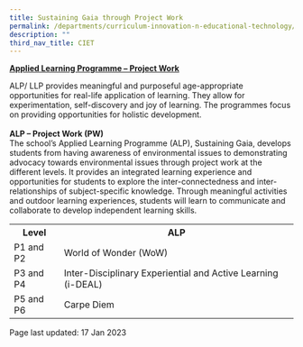 ```yaml
---
title: Sustaining Gaia through Project Work
permalink: /departments/curriculum-innovation-n-educational-technology/sustaining-gaia-through-project-work/
description: ""
third_nav_title: CIET
---
```

<p><strong><u>Applied Learning Programme &ndash; Project Work<br /></u></strong>
<p>ALP/ LLP provides meaningful and purposeful age-appropriate opportunities for real-life application of learning. They allow for experimentation, self-discovery and joy of learning. The programmes focus on providing opportunities for holistic development.<br/><br/>
<strong>ALP – Project Work (PW)</strong><br/>
The school’s Applied Learning Programme (ALP), Sustaining Gaia, develops students from having awareness of environmental issues to demonstrating advocacy towards environmental issues through project work at the different levels. It provides an integrated learning experience and opportunities for students to explore the inter-connectedness and inter-relationships of subject-specific knowledge. Through meaningful activities and outdoor learning experiences, students will learn to communicate and collaborate to develop independent learning skills.
</p>
<table>
<tbody>
<tr>
<th>Level</th>
<th>ALP</th>
</tr>
<tr>
<td>P1 and P2</td>
<td>World of Wonder (WoW)</td>
</tr>
<tr>
<td>P3 and P4</td>
<td>Inter-Disciplinary Experiential and Active Learning (i-DEAL)</td>
</tr>
<tr>
<td>P5 and P6</td>
<td>Carpe Diem</td>
</tr>
</tbody>
</table>
<p>Page last updated: 17 Jan 2023</p>